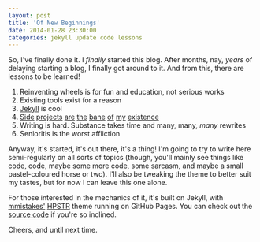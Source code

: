 ```yaml
---
layout: post
title: 'Of New Beginnings'
date: 2014-01-28 23:30:00
categories: jekyll update code lessons
---
```


So, I've finally done it. I _finally_ started this blog. After months, nay, _years_ of delaying starting a blog,
I finally got around to it. And from this, there are lessons to be learned!

1. Reinventing wheels is for fun and education, not serious works
2. Existing tools exist for a reason
3. [Jekyll][jekyll] is cool
4. [Side][masterdex] [projects][faye] [are][eqbeats-android] [the][codeweaver] [bane][tyrian-explorer-chrome] [of][mlfw] [my][project-euler] [existence][pony-express]
5. Writing is hard. Substance takes time and many, many, _many_ rewrites
6. Senioritis is the worst affliction

Anyway, it's started, it's out there, it's a thing! I'm going to try to write here semi-regularly on all sorts of topics (though, you'll
mainly see things like code, code, maybe some more code, some sarcasm, and maybe a small pastel-coloured horse or two). I'll also be tweaking the theme to better suit my tastes, but for now I can leave this one alone.

For those interested in the mechanics of it, it's built on Jekyll, with [mmistakes'][mmistake] [HPSTR][hpstr] theme running on GitHub Pages. You can check out the [source code][source] if you're so inclined.

Cheers, and until next time.

[jekyll]: http://jekyllrb.com
[masterdex]: https://github.com/berwyn/masterdex
[faye]: https://github.com/berwyn/faye.java
[eqbeats-android]: https://github.com/berwyn/eqbeats-android
[codeweaver]: https://github.com/berwyn/codeweaver
[tyrian-explorer-chrome]: https://github.com/berwyn/tyrian-explorer-chrome
[mlfw]: https://github.com/berwyn/mylittlefacewhen-chrome
[project-euler]: https://github.com/berwyn/project-euler
[pony-express]: https://github.com/berwyn/PonyExpress
[mmistake]: https://github.com/mmistakes
[hpstr]: https://github.com/mmistake/hpstr-jekyll-theme
[source]: https://github.com/berwyn/berwyn.github.io